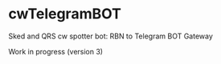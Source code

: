 # cwTelegramBOT

Sked and QRS cw spotter bot: RBN to Telegram BOT Gateway


Work in progress (version 3)
